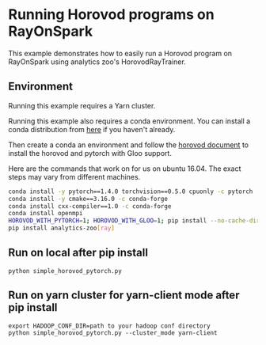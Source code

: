 # Running Horovod programs on RayOnSpark

This example demonstrates how to easily run a Horovod program on RayOnSpark using
analytics zoo's HorovodRayTrainer.


## Environment

Running this example requires a Yarn cluster.

Running this example also requires a conda environment. You can install a conda distribution from [here](https://docs.conda.io/projects/conda/en/latest/user-guide/install/)
if you haven't already.

Then create a conda an environment and follow the [horovod document](https://github.com/horovod/horovod/blob/master/docs/install.rst) to install the horovod and pytorch with Gloo support.

Here are the commands that work on for us on ubuntu 16.04. The exact steps may vary from different machines.

```bash
conda install -y pytorch==1.4.0 torchvision==0.5.0 cpuonly -c pytorch
conda install -y cmake==3.16.0 -c conda-forge
conda install cxx-compiler==1.0 -c conda-forge
conda install openmpi
HOROVOD_WITH_PYTORCH=1; HOROVOD_WITH_GLOO=1; pip install --no-cache-dir horovod==0.19.1
pip install analytics-zoo[ray]
```

## Run on local after pip install
```
python simple_horovod_pytorch.py
```

## Run on yarn cluster for yarn-client mode after pip install
```
export HADOOP_CONF_DIR=path to your hadoop conf directory
python simple_horovod_pytorch.py --cluster_mode yarn-client 
```
